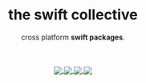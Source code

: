 <!-- markdownlint-configure-file {
  "MD013": {
    "code_blocks": false,
    "tables": false
  },
  "MD033": false,
  "MD041": false
} -->


<div align="center">

# the swift collective

cross platform **swift packages**.

<br/>
<br/>

<a style href="https://github.com/the-swift-collective/zlib">
  <img align="center" src="https://github-readme-stats.vercel.app/api/pin/?username=the-swift-collective&repo=zlib&show_icons=true&theme=aura_dark&border_radius=10.5&description_lines_count=1"/>
</a>

<a href="https://github.com/the-swift-collective/libpng">
  <img align="center" src="https://github-readme-stats.vercel.app/api/pin/?username=the-swift-collective&repo=libpng&show_icons=true&theme=aura_dark&border_radius=10.5&description_lines_count=1"/>
</a>

<a href="https://github.com/the-swift-collective/libwebp">
  <img align="center" src="https://github-readme-stats.vercel.app/api/pin/?username=the-swift-collective&repo=libwebp&show_icons=true&theme=aura_dark&border_radius=10.5&description_lines_count=1"/>
</a>

<a href="https://github.com/the-swift-collective/imgui">
  <img align="center" src="https://github-readme-stats.vercel.app/api/pin/?username=the-swift-collective&repo=imgui&show_icons=true&theme=aura_dark&border_radius=10.5&description_lines_count=1"/>
</a>

<br/>
<br/>
